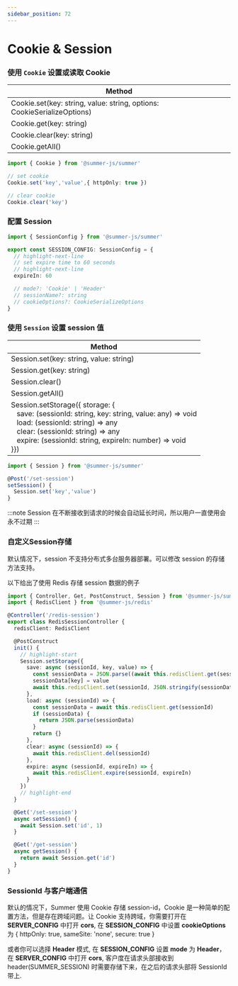 ```yaml
---
sidebar_position: 72
---
```


#  Cookie & Session

###  使用 `Cookie` 设置或读取 Cookie


|  Method     |
|  ----       |
|  Cookie.set(key: string, value: string, options: CookieSerializeOptions) |
|  Cookie.get(key: string) |
|  Cookie.clear(key: string) |
|  Cookie.getAll() |

```ts title="例子"
import { Cookie } from '@summer-js/summer'

// set cookie
Cookie.set('key','value',{ httpOnly: true })

// clear cookie
Cookie.clear('key')
```


### 配置 Session

```ts
import { SessionConfig } from '@summer-js/summer'

export const SESSION_CONFIG: SessionConfig = {
  // highlight-next-line
  // set expire time to 60 seconds
  // highlight-next-line
  expireIn: 60

  // mode?: 'Cookie' | 'Header'
  // sessionName?: string
  // cookieOptions?: CookieSerializeOptions
}

```

### 使用 `Session` 设置 session 值

|  Method     |
|  ----       |
|  Session.set(key: string, value: string) |
|  Session.get(key: string) |
|  Session.clear() |
|  Session.getAll() |
|  Session.setStorage({ storage: { <br/> &nbsp; &nbsp;save: (sessionId: string, key: string, value: any) => void <br/> &nbsp; &nbsp;load: (sessionId: string) => any <br/> &nbsp; &nbsp;clear: (sessionId: string) => any <br/> &nbsp; &nbsp;expire: (sessionId: string, expireIn: number) => void <br/> }}) |


```ts title="例子"
import { Session } from '@summer-js/summer'

@Post('/set-session')
setSession() {
  Session.set('key','value')
}

```

:::note
Session 在不断接收到请求的时候会自动延长时间，所以用户一直使用会永不过期
:::

### 自定义Session存储

默认情况下，session 不支持分布式多台服务器部署。可以修改 session 的存储方法支持。 

以下给出了使用 Redis 存储 session 数据的例子
```ts
import { Controller, Get, PostConstruct, Session } from '@summer-js/summer'
import { RedisClient } from '@summer-js/redis'

@Controller('/redis-session')
export class RedisSessionController {
  redisClient: RedisClient

  @PostConstruct
  init() {
    // highlight-start
    Session.setStorage({
      save: async (sessionId, key, value) => {
        const sessionData = JSON.parse((await this.redisClient.get(sessionId)) || '{}')
        sessionData[key] = value
        await this.redisClient.set(sessionId, JSON.stringify(sessionData))
      },
      load: async (sessionId) => {
        const sessionData = await this.redisClient.get(sessionId)
        if (sessionData) {
          return JSON.parse(sessionData)
        }
        return {}
      },
      clear: async (sessionId) => {
        await this.redisClient.del(sessionId)
      },
      expire: async (sessionId, expireIn) => {
        await this.redisClient.expire(sessionId, expireIn)
      }
    })
    // highlight-end
  }

  @Get('/set-session')
  async setSession() {
    await Session.set('id', 1)
  }

  @Get('/get-session')
  async getSession() {
    return await Session.get('id')
  }
}
```


### SessionId 与客户端通信

默认的情况下，Summer 使用 Cookie 存储 session-id，Cookie 是一种简单的配置方法，但是存在跨域问题。让 Cookie 支持跨域，你需要打开在 **SERVER_CONFIG** 中打开 **cors**, 在 **SESSION_CONFIG** 中设置 **cookieOptions** 为 { httpOnly: true, sameSite: 'none', secure: true }

或者你可以选择 **Header** 模式, 在 **SESSION_CONFIG** 设置 **mode** 为 **Header**，在 **SERVER_CONFIG** 中打开 **cors**, 客户度在请求头部接收到 header(SUMMER_SESSION) 时需要存储下来，在之后的请求头部将 SessionId 带上.
 